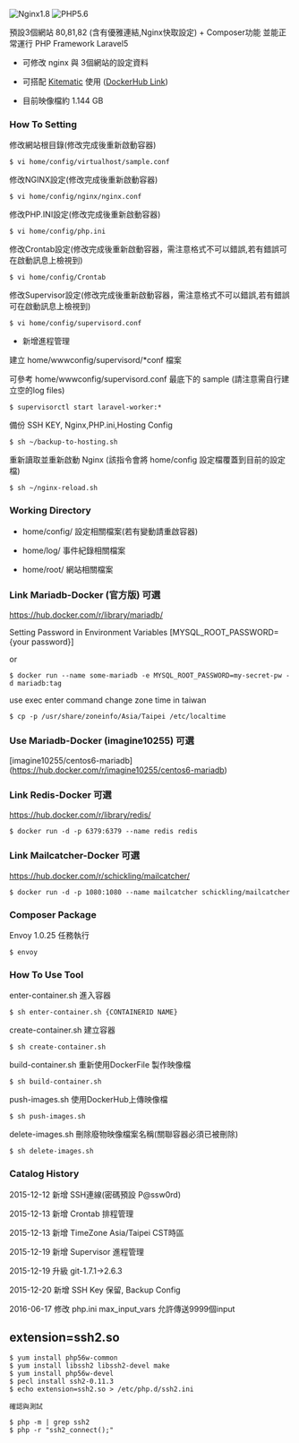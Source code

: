![Nginx1.8](https://img.shields.io/badge/nginx-1.8-brightgreen.svg) ![PHP5.6](https://img.shields.io/badge/php-5.6-brightgreen.svg)

預設3個網站 80,81,82 (含有優雅連結,Nginx快取設定) + Composer功能 並能正常運行 PHP Framework Laravel5

- 可修改 nginx 與 3個網站的設定資料

- 可搭配 [Kitematic](https://www.docker.com/docker-toolbox) 使用 ([DockerHub Link](https://hub.docker.com/r/imagine10255/centos6-lnmp-php56/))

- 目前映像檔約 1.144 GB


### How To Setting

修改網站根目錄(修改完成後重新啟動容器)

    $ vi home/config/virtualhost/sample.conf


修改NGINX設定(修改完成後重新啟動容器)

    $ vi home/config/nginx/nginx.conf

修改PHP.INI設定(修改完成後重新啟動容器)

    $ vi home/config/php.ini

修改Crontab設定(修改完成後重新啟動容器，需注意格式不可以錯誤,若有錯誤可在啟動訊息上檢視到)

    $ vi home/config/Crontab

修改Supervisor設定(修改完成後重新啟動容器，需注意格式不可以錯誤,若有錯誤可在啟動訊息上檢視到)

    $ vi home/config/supervisord.conf

- 新增進程管理

建立 home/wwwconfig/supervisord/*conf 檔案

可參考 home/wwwconfig/supervisord.conf 最底下的 sample (請注意需自行建立空的log files)

    $ supervisorctl start laravel-worker:*

備份 SSH KEY, Nginx,PHP.ini,Hosting Config

    $ sh ~/backup-to-hosting.sh

重新讀取並重新啟動 Nginx (該指令會將 home/config 設定檔覆蓋到目前的設定檔)

    $ sh ~/nginx-reload.sh

### Working Directory

- home/config/ 設定相關檔案(若有變動請重啟容器)

- home/log/    事件紀錄相關檔案

- home/root/   網站相關檔案


### Link Mariadb-Docker (官方版) 可選

https://hub.docker.com/r/library/mariadb/

Setting Password in Environment Variables [MYSQL_ROOT_PASSWORD={your password}]

or

    $ docker run --name some-mariadb -e MYSQL_ROOT_PASSWORD=my-secret-pw -d mariadb:tag
    
use exec enter command change zone time in taiwan

    $ cp -p /usr/share/zoneinfo/Asia/Taipei /etc/localtime
    
### Use Mariadb-Docker (imagine10255) 可選

[imagine10255/centos6-mariadb] (https://hub.docker.com/r/imagine10255/centos6-mariadb)

### Link Redis-Docker 可選

https://hub.docker.com/r/library/redis/

    $ docker run -d -p 6379:6379 --name redis redis

### Link Mailcatcher-Docker 可選

https://hub.docker.com/r/schickling/mailcatcher/

    $ docker run -d -p 1080:1080 --name mailcatcher schickling/mailcatcher

### Composer Package

Envoy 1.0.25 任務執行


    $ envoy


### How To Use Tool

enter-container.sh 進入容器


    $ sh enter-container.sh {CONTAINERID NAME}

create-container.sh 建立容器


    $ sh create-container.sh

build-container.sh 重新使用DockerFile 製作映像檔


    $ sh build-container.sh

push-images.sh 使用DockerHub上傳映像檔


    $ sh push-images.sh

delete-images.sh 刪除廢物映像檔案<none>名稱(關聯容器必須已被刪除)


    $ sh delete-images.sh



### Catalog History

2015-12-12 新增 SSH連線(密碼預設 P@ssw0rd)

2015-12-13 新增 Crontab 排程管理

2015-12-13 新增 TimeZone Asia/Taipei CST時區

2015-12-19 新增 Supervisor 進程管理

2015-12-19 升級 git-1.7.1->2.6.3

2015-12-20 新增 SSH Key 保留, Backup Config

2016-06-17 修改 php.ini max_input_vars 允許傳送9999個input


## extension=ssh2.so

    $ yum install php56w-common
    $ yum install libssh2 libssh2-devel make
    $ yum install php56w-devel
    $ pecl install ssh2-0.11.3
    $ echo extension=ssh2.so > /etc/php.d/ssh2.ini
    
    確認與測試
    
    $ php -m | grep ssh2
    $ php -r "ssh2_connect();"

